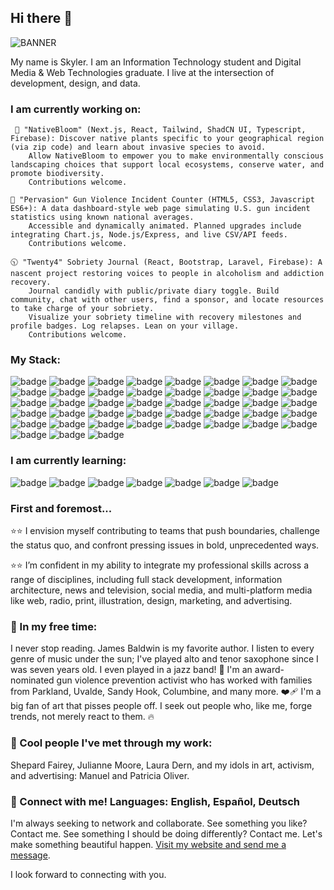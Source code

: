 ## Hi there 👋

![BANNER](https://github.com/user-attachments/assets/fb4b16c9-6a21-4256-abd6-509397f03f8f)

My name is Skyler. I am an Information Technology student and Digital Media & Web Technologies graduate. 
I live at the intersection of development, design, and data. 

### I am currently working on:

     🍃 "NativeBloom" (Next.js, React, Tailwind, ShadCN UI, Typescript, Firebase): Discover native plants specific to your geographical region (via zip code) and learn about invasive species to avoid.
        Allow NativeBloom to empower you to make environmentally conscious landscaping choices that support local ecosystems, conserve water, and promote biodiversity.
        Contributions welcome.

    🚨 "Pervasion" Gun Violence Incident Counter (HTML5, CSS3, Javascript ES6+): A data dashboard-style web page simulating U.S. gun incident statistics using known national averages. 
        Accessible and dynamically animated. Planned upgrades include integrating Chart.js, Node.js/Express, and live CSV/API feeds.
        Contributions welcome.

    🕥 "Twenty4" Sobriety Journal (React, Bootstrap, Laravel, Firebase): A nascent project restoring voices to people in alcoholism and addiction recovery. 
        Journal candidly with public/private diary toggle. Build community, chat with other users, find a sponsor, and locate resources to take charge of your sobriety. 
        Visualize your sobriety timeline with recovery milestones and profile badges. Log relapses. Lean on your village.
        Contributions welcome.

### My Stack:

![badge](https://img.shields.io/badge/html-red)
![badge](https://img.shields.io/badge/css-blue)
![badge](https://img.shields.io/badge/javascript-yellow)
![badge](https://img.shields.io/badge/python-green)
![badge](https://img.shields.io/badge/php-purple)
![badge](https://img.shields.io/badge/mysql-gray)
![badge](https://img.shields.io/badge/npm-black)
![badge](https://img.shields.io/badge/react-teal)
![badge](https://img.shields.io/badge/next.js-black)
![badge](https://img.shields.io/badge/node.js-green)
![badge](https://img.shields.io/badge/express.js-black)
![badge](https://img.shields.io/badge/jQuery-green)
![badge](https://img.shields.io/badge/typescript-teal)
![badge](https://img.shields.io/badge/tailwind-lightblue)
![badge](https://img.shields.io/badge/bootstrap-purple)
![badge](https://img.shields.io/badge/laravel-red)
![badge](https://img.shields.io/badge/api_integration-orange)
![badge](https://img.shields.io/badge/rest_api-blue)
![badge](https://img.shields.io/badge/windows-darkgreen)
![badge](https://img.shields.io/badge/macOS-white)
![badge](https://img.shields.io/badge/iOS-white)
![badge](https://img.shields.io/badge/progressive%20web%20apps-yellow)
![badge](https://img.shields.io/badge/computer%20information%20systems-blue)
![badge](https://img.shields.io/badge/adobe_creative_cloud-red)
![badge](https://img.shields.io/badge/figma-pink)
![badge](https://img.shields.io/badge/wordpress-blue)
![badge](https://img.shields.io/badge/google_suite-blue)
![badge](https://img.shields.io/badge/microsoft_office-blue)
![badge](https://img.shields.io/badge/firebase-red)
![badge](https://img.shields.io/badge/AI%20tools-purple)
![badge](https://img.shields.io/badge/git%2Fgithub-orange)
![badge](https://img.shields.io/badge/version_control-purple)
![badge](https://img.shields.io/badge/vscode-blue)
![badge](https://img.shields.io/badge/testing%2C%20debugging%2C%20deployment-purple)
![badge](https://img.shields.io/badge/responsive%20design-gray)
![badge](https://img.shields.io/badge/serverless%20architecture-orange)
![badge](https://img.shields.io/badge/performance_optimization-yellow)
![badge](https://img.shields.io/badge/seo-green)
![badge](https://img.shields.io/badge/social_media-pink)
![badge](https://img.shields.io/badge/content_strategy-purple)
![badge](https://img.shields.io/badge/typography-white)
![badge](https://img.shields.io/badge/color%20theory%20%26%20psychology-magenta)
![badge](https://img.shields.io/badge/accessibility-orange)


### I am currently learning:
![badge](https://img.shields.io/badge/c-blue)
![badge](https://img.shields.io/badge/c%2B%2B-blue)
![badge](https://img.shields.io/badge/c%23-blue)
![badge](https://img.shields.io/badge/java-green)
![badge](https://img.shields.io/badge/project%20management-purple)
![badge](https://img.shields.io/badge/e--business-green)
![badge](https://img.shields.io/badge/mongoDB-darkgreen)



### First and foremost...

⭐⭐ I envision myself contributing to teams that push boundaries, challenge the status quo, and confront pressing issues in bold, unprecedented ways. 

⭐⭐ I’m confident in my ability to integrate my professional skills across a range of disciplines, including full stack development, information architecture, news and television, social media, and multi-platform media like web, radio, print, illustration, design, marketing, and advertising.

### 👀 In my free time:
 I never stop reading. James Baldwin is my favorite author. I listen to every genre of music under the sun; I've played alto and tenor saxophone since I was seven years old. I even played in a jazz band! 🎷
        I'm an award-nominated gun violence prevention activist who has worked with families from Parkland, Uvalde, Sandy Hook, Columbine, and many more. ❤️‍🩹
        I'm a big fan of art that pisses people off. I seek out people who, like me, forge trends, not merely react to them. 🔥

### 🌆 Cool people I've met through my work:
Shepard Fairey, Julianne Moore, Laura Dern, and my idols in art, activism, and advertising: Manuel and Patricia Oliver.

### 🔗 Connect with me! Languages: English, Español, Deutsch
          
I'm always seeking to network and collaborate. See something you like? Contact me. See something I should be doing differently? Contact me. 
        Let's make something beautiful happen. [Visit my website and send me a message](https://futrellstudioportfolio.com/contact-futrell-studio-portfolio/). 
        
I look forward to connecting with you. 
        





    
